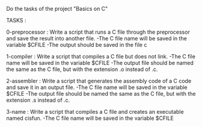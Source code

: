 Do the tasks of the project "Basics on C"

TASKS :

 0-preprocessor : Write a script that runs a C file through the preprocessor and save the result into another file.
 -The C file name will be saved in the variable $CFILE
 -The output should be saved in the file c

1-compiler : Write a script that compiles a C file but does not link.
-The C file name will be saved in the variable $CFILE
-The output file should be named the same as the C file, but with the extension .o instead of .c.

2-assembler : Write a script that generates the assembly code of a C code and save it in an output file.
-The C file name will be saved in the variable $CFILE
-The output file should be named the same as the C file, but with the extension .s instead of .c.

3-name : Write a script that compiles a C file and creates an executable named cisfun.
-The C file name will be saved in the variable $CFILE


